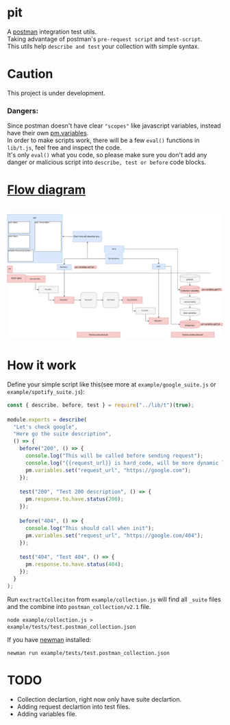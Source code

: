# pit
A [postman](https://www.getpostman.com) integration test utils.\
Taking advantage of postman's `pre-request script` and `test-script`.\
This utils help `describe and test` your collection with simple syntax.

# Caution
This project is under development.
### Dangers:
Since postman doesn't have clear `"scopes"` like javascript variables, instead have their own [pm.variables](https://learning.getpostman.com/docs/postman/variables-and-environments/variables/).\
In order to make scripts work, there will be a few `eval()` functions in `lib/t.js`, feel free and inspect the code.\
It's only `eval()` what you code, so please make sure you don't add any danger or malicious script into `describe, test or before` code blocks.

# [Flow diagram](https://www.draw.io/?lightbox=1&highlight=0000ff&edit=_blank&layers=1&nav=1&title=pit.svg#Uhttps%3A%2F%2Fdrive.google.com%2Fuc%3Fid%3D1LAMukZHOzEI1DuxBVMTw8yL-L2ArNVDI%26export%3Ddownload)
# ![diagram](https://github.com/luanphandinh/pit/blob/master/flow.svg)

# How it work
Define your simple script like this(see more at `example/google_suite.js` or `example/spotify_suite.js`):

```javascript
const { describe, before, test } = require("../lib/t")(true);

module.exports = describe(
  "Let's check google",
  "Here go the suite description",
  () => {
    before("200", () => {
      console.log("This will be called before sending request");
      console.log("{{request_url}} is hard_code, will be more dynamic later");
      pm.variables.set("request_url", "https://google.com");
    });

    test("200", "Test 200 description", () => {
      pm.response.to.have.status(200);
    });

    before("404", () => {
      console.log("This should call when init");
      pm.variables.set("request_url", "https://google.com/404");
    });

    test("404", "Test 404", () => {
      pm.response.to.have.status(404);
    });
  }
);
```

Run
`exctractColleciton` from `example/collection.js` will find all `_suite` files and the combine into `postman_collection/v2.1` file.
```
node example/collection.js > example/tests/test.postman_collection.json
```

If you have [newman](https://www.npmjs.com/package/newman) installed:
```
newman run example/tests/test.postman_collection.json
```

# TODO
* Collection declartion, right now only have suite declartion.
* Adding request declartion into test files.
* Adding variables file.
